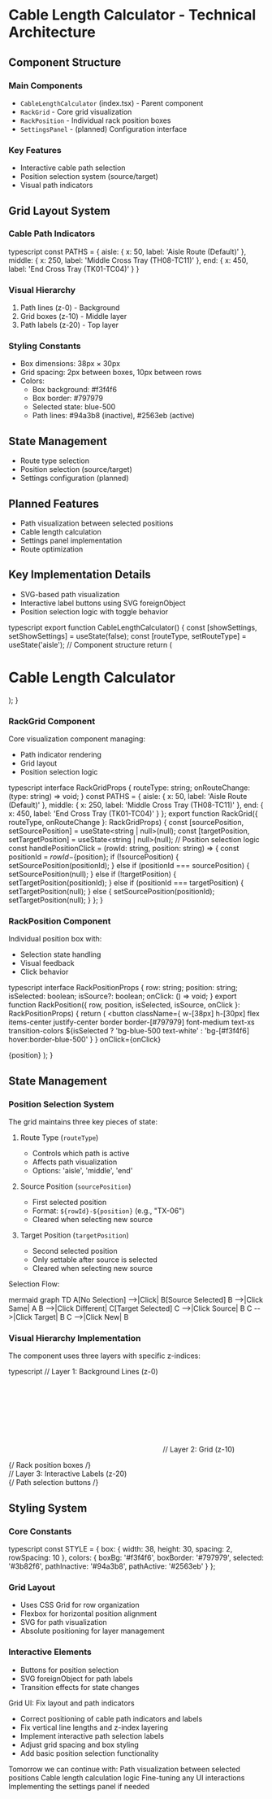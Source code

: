 # Cable Length Calculator - Technical Architecture

## Component Structure

### Main Components
- `CableLengthCalculator` (index.tsx) - Parent component
- `RackGrid` - Core grid visualization
- `RackPosition` - Individual rack position boxes
- `SettingsPanel` - (planned) Configuration interface

### Key Features
- Interactive cable path selection
- Position selection system (source/target)
- Visual path indicators

## Grid Layout System

### Cable Path Indicators 

typescript
const PATHS = {
aisle: { x: 50, label: 'Aisle Route (Default)' },
middle: { x: 250, label: 'Middle Cross Tray (TH08-TC11)' },
end: { x: 450, label: 'End Cross Tray (TK01-TC04)' }
}

### Visual Hierarchy
1. Path lines (z-0) - Background
2. Grid boxes (z-10) - Middle layer
3. Path labels (z-20) - Top layer

### Styling Constants
- Box dimensions: 38px × 30px
- Grid spacing: 2px between boxes, 10px between rows
- Colors:
  - Box background: #f3f4f6
  - Box border: #797979
  - Selected state: blue-500
  - Path lines: #94a3b8 (inactive), #2563eb (active)

## State Management
- Route type selection
- Position selection (source/target)
- Settings configuration (planned)

## Planned Features
- Path visualization between selected positions
- Cable length calculation
- Settings panel implementation
- Route optimization

## Key Implementation Details
- SVG-based path visualization
- Interactive label buttons using SVG foreignObject
- Position selection logic with toggle behavior  


typescript
export function CableLengthCalculator() {
const [showSettings, setShowSettings] = useState(false);
const [routeType, setRouteType] = useState('aisle');
// Component structure
return (
<div className="w-full max-w-6xl mx-auto p-4">
<h1>Cable Length Calculator</h1>
<RackGrid routeType={routeType} onRouteChange={setRouteType} />
</div>
);
}


### RackGrid Component
Core visualization component managing:
- Path indicator rendering
- Grid layout
- Position selection logic


typescript
interface RackGridProps {
routeType: string;
onRouteChange: (type: string) => void;
}
const PATHS = {
aisle: { x: 50, label: 'Aisle Route (Default)' },
middle: { x: 250, label: 'Middle Cross Tray (TH08-TC11)' },
end: { x: 450, label: 'End Cross Tray (TK01-TC04)' }
};
export function RackGrid({ routeType, onRouteChange }: RackGridProps) {
const [sourcePosition, setSourcePosition] = useState<string | null>(null);
const [targetPosition, setTargetPosition] = useState<string | null>(null);
// Position selection logic
const handlePositionClick = (rowId: string, position: string) => {
const positionId = ${rowId}-${position};
if (!sourcePosition) {
setSourcePosition(positionId);
} else if (positionId === sourcePosition) {
setSourcePosition(null);
} else if (!targetPosition) {
setTargetPosition(positionId);
} else if (positionId === targetPosition) {
setTargetPosition(null);
} else {
setSourcePosition(positionId);
setTargetPosition(null);
}
};
}



### RackPosition Component
Individual position box with:
- Selection state handling
- Visual feedback
- Click behavior


typescript
interface RackPositionProps {
row: string;
position: string;
isSelected: boolean;
isSource?: boolean;
onClick: () => void;
}
export function RackPosition({
row,
position,
isSelected,
isSource,
onClick
}: RackPositionProps) {
return (
<button
className={ w-[38px] h-[30px] flex items-center justify-center border border-[#797979] font-medium text-xs transition-colors ${isSelected ? 'bg-blue-500 text-white' : 'bg-[#f3f4f6] hover:border-blue-500' } }
onClick={onClick}
>
{position}
</button>
);
}



## State Management

### Position Selection System
The grid maintains three key pieces of state:
1. Route Type (`routeType`)
   - Controls which path is active
   - Affects path visualization
   - Options: 'aisle', 'middle', 'end'

2. Source Position (`sourcePosition`)
   - First selected position
   - Format: `${rowId}-${position}` (e.g., "TX-06")
   - Cleared when selecting new source

3. Target Position (`targetPosition`)
   - Second selected position
   - Only settable after source is selected
   - Cleared when selecting new source

Selection Flow:

mermaid
graph TD
A[No Selection] -->|Click| B[Source Selected]
B -->|Click Same| A
B -->|Click Different| C[Target Selected]
C -->|Click Source| B
C -->|Click Target| B
C -->|Click New| B



### Visual Hierarchy Implementation
The component uses three layers with specific z-indices:

typescript
// Layer 1: Background Lines (z-0)
<svg className="absolute top-0 z-0">
{/ Path indicator lines /}
</svg>
// Layer 2: Grid (z-10)
<div className="relative z-10">
{/ Rack position boxes /}
</div>
// Layer 3: Interactive Labels (z-20)
<div className="relative z-20">
{/ Path selection buttons /}
</div>


## Styling System

### Core Constants

typescript
const STYLE = {
box: {
width: 38,
height: 30,
spacing: 2,
rowSpacing: 10
},
colors: {
boxBg: '#f3f4f6',
boxBorder: '#797979',
selected: '#3b82f6',
pathInactive: '#94a3b8',
pathActive: '#2563eb'
}
};




### Grid Layout
- Uses CSS Grid for row organization
- Flexbox for horizontal position alignment
- SVG for path visualization
- Absolute positioning for layer management

### Interactive Elements
- Buttons for position selection
- SVG foreignObject for path labels
- Transition effects for state changes

Grid UI: Fix layout and path indicators

- Correct positioning of cable path indicators and labels
- Fix vertical line lengths and z-index layering
- Implement interactive path selection labels
- Adjust grid spacing and box styling
- Add basic position selection functionality



Tomorrow we can continue with:
Path visualization between selected positions
Cable length calculation logic
Fine-tuning any UI interactions
Implementing the settings panel if needed





